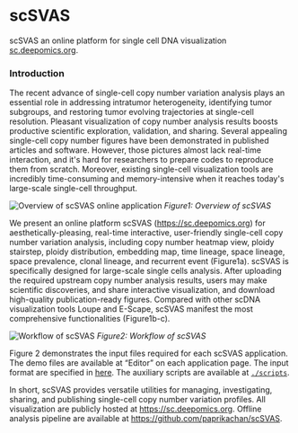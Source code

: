 # scSVAS

scSVAS an online platform for single cell DNA visualization [sc.deepomics.org](sc.deepomics.org).
 
### Introduction 
 
The recent advance of single-cell copy number variation analysis plays an essential role in addressing intratumor heterogeneity, identifying tumor subgroups, and restoring tumor evolving trajectories at single-cell resolution. Pleasant visualization of copy number analysis results boosts productive scientific exploration, validation, and sharing. Several appealing single-cell copy number figures have been demonstrated in published articles and software. However, those pictures almost lack real-time interaction, and it's hard for researchers to prepare codes to reproduce them from scratch. Moreover, existing single-cell visualization tools are incredibly time-consuming and memory-intensive when it reaches today's large-scale single-cell throughput. 

![Overview of scSVAS online application](https://github.com/paprikachan/scSVAS/blob/master/webserver/fig/Figure1.png)
*Figure1: Overview of scSVAS*

We present an online platform scSVAS (https://sc.deepomics.org) for aesthetically-pleasing, real-time interactive, user-friendly single-cell copy number variation analysis, including copy number heatmap view, ploidy stairstep, ploidy distribution, embedding map, time lineage, space lineage, space prevalence, clonal lineage, and recurrent event (Figure1a). scSVAS is specifically designed for large-scale single cells analysis. After uploading the required upstream copy number analysis results, users may make scientific discoveries, and share interactive visualization, and download high-quality publication-ready figures. Compared with other scDNA visualization tools Loupe and E-Scape, scSVAS manifest the most comprehensive functionalities (Figure1b-c).


![Workflow of scSVAS](https://github.com/paprikachan/scSVAS/blob/master/webserver/fig/Figure2.png)
*Figure2: Workflow of scSVAS*
 
Figure 2 demonstrates the input files required for each scSVAS application. The demo files are available at “Editor” on each application page. The input format are specified in [here](https://github.com/paprikachan/scSVAS/blob/master/webserver/markdown/scSVAS_Input_Format.markdown). The auxiliary scripts are available at [`./scripts`](https://github.com/paprikachan/scSVAS/blob/master/scripts).

In short, scSVAS provides versatile utilities for managing, investigating, sharing, and publishing single-cell copy number variation profiles. All visualization are publicly hosted at https://sc.deepomics.org. Offline analysis pipeline are available at https://github.com/paprikachan/scSVAS.

